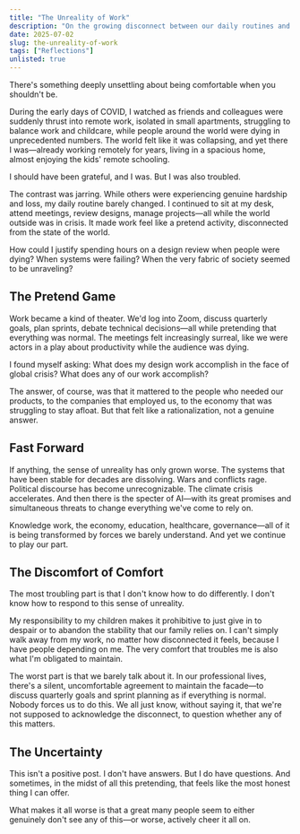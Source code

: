 ```yaml
---
title: "The Unreality of Work"
description: "On the growing disconnect between our daily routines and a world in crisis."
date: 2025-07-02
slug: the-unreality-of-work
tags: ["Reflections"]
unlisted: true
---
```


There's something deeply unsettling about being comfortable when you shouldn't be.

During the early days of COVID, I watched as friends and colleagues were suddenly thrust into remote work, isolated in small apartments, struggling to balance work and childcare, while people around the world were dying in unprecedented numbers. The world felt like it was collapsing, and yet there I was—already working remotely for years, living in a spacious home, almost enjoying the kids' remote schooling.

I should have been grateful, and I was. But I was also troubled.

The contrast was jarring. While others were experiencing genuine hardship and loss, my daily routine barely changed. I continued to sit at my desk, attend meetings, review designs, manage projects—all while the world outside was in crisis. It made work feel like a pretend activity, disconnected from the state of the world.

How could I justify spending hours on a design review when people were dying? When systems were failing? When the very fabric of society seemed to be unraveling?

## The Pretend Game

Work became a kind of theater. We'd log into Zoom, discuss quarterly goals, plan sprints, debate technical decisions—all while pretending that everything was normal. The meetings felt increasingly surreal, like we were actors in a play about productivity while the audience was dying.

I found myself asking: What does my design work accomplish in the face of global crisis? What does any of our work accomplish?

The answer, of course, was that it mattered to the people who needed our products, to the companies that employed us, to the economy that was struggling to stay afloat. But that felt like a rationalization, not a genuine answer.

## Fast Forward

If anything, the sense of unreality has only grown worse. The systems that have been stable for decades are dissolving. Wars and conflicts rage. Political discourse has become unrecognizable. The climate crisis accelerates. And then there is the specter of AI—with its great promises and simultaneous threats to change everything we've come to rely on.

Knowledge work, the economy, education, healthcare, governance—all of it is being transformed by forces we barely understand. And yet we continue to play our part.

## The Discomfort of Comfort

The most troubling part is that I don't know how to do differently. I don't know how to respond to this sense of unreality. 

My responsibility to my children makes it prohibitive to just give in to despair or to abandon the stability that our family relies on. I can't simply walk away from my work, no matter how disconnected it feels, because I have people depending on me. The very comfort that troubles me is also what I'm obligated to maintain.

The worst part is that we barely talk about it. In our professional lives, there's a silent, uncomfortable agreement to maintain the facade—to discuss quarterly goals and sprint planning as if everything is normal. Nobody forces us to do this. We all just know, without saying it, that we're not supposed to acknowledge the disconnect, to question whether any of this matters.

## The Uncertainty

This isn't a positive post. I don't have answers. But I do have questions. And sometimes, in the midst of all this pretending, that feels like the most honest thing I can offer.

What makes it all worse is that a great many people seem to either genuinely don't see any of this—or worse, actively cheer it all on. 